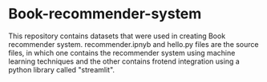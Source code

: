 # Book-recommender-system
This repository contains datasets that were used in creating Book recommender system. recommender.ipnyb and hello.py files are the source files, in which one contains the recommender system using machine learning techniques and the other contains frotend integration using a python library called "streamlit".
